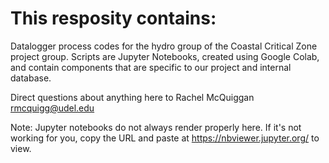 # This resposity contains:

Datalogger process codes for the hydro group of the Coastal Critical Zone project group. Scripts are Jupyter Notebooks, created using Google Colab, and contain components that are specific to our project and internal database.

Direct questions about anything here to Rachel McQuiggan rmcquigg@udel.edu

Note: Jupyter notebooks do not always render properly here. If it's not working for you, copy the URL and paste at https://nbviewer.jupyter.org/ to view.

